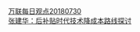   
[万联每日观点20180730](http://www.dianyue.me/archives/099/vvqr99iqxusdk9i6/)  
[张建华：后补贴时代技术降成本路线探讨](http://www.dianyue.me/archives/178/itvkk6qnwkfkjy2n/)